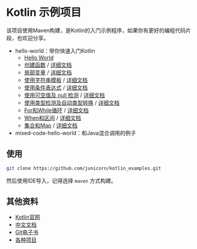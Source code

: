 # Kotlin 示例项目

该项目使用Maven构建，是Kotlin的入门示例程序，如果你有更好的编程代码片段，也欢迎分享。

- hello-world：带你快速入门Kotlin
    - [Hello World](https://github.com/junicorn/kotlin_examples/blob/master/hello-world/src/main/kotlin/com/kotlin/Hello.kt)
    - [创建函数](https://github.com/junicorn/kotlin_examples/blob/master/hello-world/src/main/kotlin/com/kotlin/FunctionDemo.kt) / [详细文档](https://kotlin-zhcn.github.io/docs/reference/functions.html)
    - [局部变量](https://github.com/junicorn/kotlin_examples/blob/master/hello-world/src/main/kotlin/com/kotlin/LocalVariableDemo.kt) / [详细文档](https://kotlin-zhcn.github.io/docs/reference/properties.html)
    - [使用字符串模板](https://github.com/junicorn/kotlin_examples/blob/master/hello-world/src/main/kotlin/com/kotlin/StrTplDemo.kt) / [详细文档](https://kotlin-zhcn.github.io/docs/reference/basic-types.html#字符串模板)
    - [使用条件表达式](https://github.com/junicorn/kotlin_examples/blob/master/hello-world/src/main/kotlin/com/kotlin/ExpressionDemo.kt) / [详细文档](https://kotlin-zhcn.github.io/docs/reference/control-flow.html#if表达式)
    - [使用可空值及 null 检测](https://github.com/junicorn/kotlin_examples/blob/master/hello-world/src/main/kotlin/com/kotlin/NullDemo.kt) / [详细文档](https://kotlin-zhcn.github.io/docs/reference/null-safety.html)
    - [使用类型检测及自动类型转换](https://github.com/junicorn/kotlin_examples/blob/master/hello-world/src/main/kotlin/com/kotlin/ConvertDemo.kt) / [详细文档](https://kotlin-zhcn.github.io/docs/reference/typecasts.html)
    - [For和While循环](https://github.com/junicorn/kotlin_examples/blob/master/hello-world/src/main/kotlin/com/kotlin/LoopDemo.kt) / [详细文档](https://kotlin-zhcn.github.io/docs/reference/control-flow.html#for-循环)
    - [When和区间](https://github.com/junicorn/kotlin_examples/blob/master/hello-world/src/main/kotlin/com/kotlin/WhenAndRange.kt) / [详细文档](https://kotlin-zhcn.github.io/docs/reference/control-flow.html#when-表达式)
    - [集合和Map](https://github.com/junicorn/kotlin_examples/blob/master/hello-world/src/main/kotlin/com/kotlin/CollectionAndMap.kt) / [详细文档](https://kotlin-zhcn.github.io/docs/reference/lambdas.html)
- mixed-code-hello-world：和Java混合调用的例子

## 使用

```bash
git clone https://github.com/junicorn/kotlin_examples.git
```

然后使用IDE导入，记得选择 `maven` 方式构建。

## 其他资料

- [Kotlin官网](http://kotlinlang.org/)
- [中文文档](https://kotlin-zhcn.github.io)
- [Git电子书](https://huanglizhuo.gitbooks.io/kotlin-in-chinese/content/)
- [各种项目](https://kotlin.link/)
